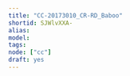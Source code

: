 ```yaml
---
title: "CC-20173010_CR-RD_Baboo"
shortid: SJWlvXXA-
alias:
model:
tags:
node: ["cc"]
draft: yes
---
```

